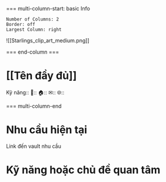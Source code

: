 === multi-column-start: basic Info
```column-settings
Number of Columns: 2
Border: off
Largest Column: right
```

![[Starlings_clip_art_medium.png]]

=== end-column ===

# [[Tên đầy đủ]]
Kỹ năng::
📱:: 
🏠:: 
✉:: 
🌐:: 

=== multi-column-end

# Nhu cầu hiện tại
Link đến vault nhu cầu
# Kỹ năng hoặc chủ đề quan tâm
